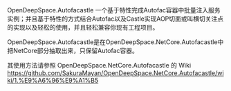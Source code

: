 OpenDeepSpace.Autofacastle 一个基于特性完成Autofac容器中批量注入服务实例；并且基于特性的方式结合Autofac以及Castle实现AOP切面或叫横切关注点的实现以及轻松的使用，并且轻松兼容你现有工程项目。

OpenDeepSpace.Autofacastle是在OpenDeepSpace.NetCore.Autofacastle中把NetCore部分抽取出来，只保留Autofac容器。

其使用方法请参照 OpenDeepSpace.NetCore.Autofacastle 的 Wiki https://github.com/SakuraMayan/OpenDeepSpace.NetCore.Autofacastle/wiki/1.%E9%A6%96%E9%A1%B5

